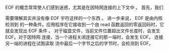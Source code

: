 EOF 的概念常常使人们感到迷惑，尤其是在因特网连接的上下文中 。 首先，我们

需要理解其实并没有像 EOF 宇符这样的一个东西 。 进一步来说， EOF 是由内核检测到 的一种条件。应用程序在它接收到一个由 read 函数返回的零返回码时，它就会发现出 EOF 条件 。 对于磁盘文件，当前文件位置超出文件长度时，会发生 EOF。对于因特网 连接，当一个进程关闭连接它的那一端时，会发生 EOF。 连接另一端的进程在试图读取 流中最后一个字节之后的字节时，会检测到 EOF。